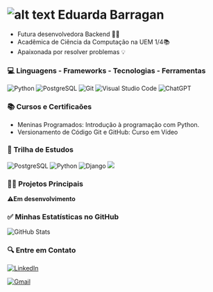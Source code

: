  # ![alt text](<octocat-Eduarda B.-2.png>) Eduarda Barragan 
- Futura desenvolvedora Backend 👩‍💻
- Acadêmica de Ciência da Computação na UEM 1/4📚
- Apaixonada por resolver problemas 💡

### 💻 Linguagens - Frameworks - Tecnologias - Ferramentas
![Python](https://img.shields.io/badge/python-3670A0?style=for-the-badge&logo=python&logoColor=ffdd54)
![PostgreSQL](https://img.shields.io/badge/PostgreSQL-000?style=for-the-badge&logo=postgresql)
![Git](https://img.shields.io/badge/GIT-E44C30?style=for-the-badge&logo=git&logoColor=white)
![Visual Studio Code](https://img.shields.io/badge/Visual%20Studio%20Code-%232D9EEA?style=flat-square&labelColor=%23414141&logo=visual-studio-code&logoColor=white)
![ChatGPT](https://img.shields.io/badge/ChatGPT-%231A9A7A?style=flat-square&labelColor=%23414141&logo=openai&logoColor=white)</div></div>


### 📚 Cursos e Certificaões
- Meninas Programados: Introdução à programação com Python.
- Versionamento de  Código Git e GitHub: Curso em Vídeo

### 🌱 Trilha de Estudos
![PostgreSQL](https://img.shields.io/badge/PostgreSQL-000?style=for-the-badge&logo=postgresql)
![Python](https://img.shields.io/badge/python-3670A0?style=for-the-badge&logo=python&logoColor=ffdd54)
![Django](https://img.shields.io/badge/django-%23092E20.svg?style=for-the-badge&logo=django&logoColor=white)
<img src="https://img.shields.io/badge/Inglês-%2300A86B?style=flat-square&labelColor=%23414141logoColor=white" />

### 👩‍💻 Projetos Principais

</div>
	<p>⚠️<strong>Em desenvolvimento</strong></p>


### ✅ Minhas Estatísticas no GitHub
![GitHub Stats](https://github-readme-stats.vercel.app/api?username=eduardabarragan&theme=transparent&bg_color=ffcbdb&border_color=30A3DC&show_icons=true&icon_color=30A3DC&title_color=D50000&text_color=000)

### 🔍 Entre em Contato
[![LinkedIn](https://img.shields.io/badge/-LinkedIn-%230A66C2?style=flat-square&labelColor=%230A66C2&logo=linkedin&logoColor=black&link=https://www.linkedin.com/in/arthurgalanti/)](https://www.linkedin.com/in/eduarda-barragan/)

[![Gmail](https://img.shields.io/badge/Gmail-333333?style=for-the-badge&logo=gmail&logoColor=red)](mailto:eduardabarragandev@gmail.com)

